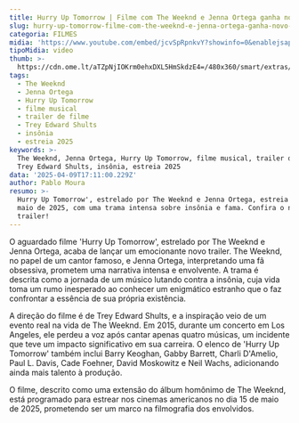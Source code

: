 ```yaml
---
title: Hurry Up Tomorrow | Filme com The Weeknd e Jenna Ortega ganha novo trailer
slug: hurry-up-tomorrow-filme-com-the-weeknd-e-jenna-ortega-ganha-novo-trailer
categoria: FILMES
midia: 'https://www.youtube.com/embed/jcvSpRpnkvY?showinfo=0&enablejsapi=1'
tipoMidia: video
thumb: >-
  https://cdn.ome.lt/aTZpNjIOKrm0ehxDXL5HmSkdzE4=/480x360/smart/extras/conteudos/omelete_THUMB_-_2025-03-19T134932.057.png
tags:
  - The Weeknd
  - Jenna Ortega
  - Hurry Up Tomorrow
  - filme musical
  - trailer de filme
  - Trey Edward Shults
  - insônia
  - estreia 2025
keywords: >-
  The Weeknd, Jenna Ortega, Hurry Up Tomorrow, filme musical, trailer de filme,
  Trey Edward Shults, insônia, estreia 2025
data: '2025-04-09T17:11:00.229Z'
author: Pablo Moura
resumo: >-
  Hurry Up Tomorrow', estrelado por The Weeknd e Jenna Ortega, estreia em 15 de
  maio de 2025, com uma trama intensa sobre insônia e fama. Confira o novo
  trailer!
---
```


O aguardado filme 'Hurry Up Tomorrow', estrelado por The Weeknd e Jenna Ortega, acaba de lançar um emocionante novo trailer. The Weeknd, no papel de um cantor famoso, e Jenna Ortega, interpretando uma fã obsessiva, prometem uma narrativa intensa e envolvente. A trama é descrita como a jornada de um músico lutando contra a insônia, cuja vida toma um rumo inesperado ao conhecer um enigmático estranho que o faz confrontar a essência de sua própria existência.

A direção do filme é de Trey Edward Shults, e a inspiração veio de um evento real na vida de The Weeknd. Em 2015, durante um concerto em Los Angeles, ele perdeu a voz após cantar apenas quatro músicas, um incidente que teve um impacto significativo em sua carreira. O elenco de 'Hurry Up Tomorrow' também inclui Barry Keoghan, Gabby Barrett, Charli D'Amelio, Paul L. Davis, Cade Foehner, David Moskowitz e Neil Wachs, adicionando ainda mais talento à produção.

O filme, descrito como uma extensão do álbum homônimo de The Weeknd, está programado para estrear nos cinemas americanos no dia 15 de maio de 2025, prometendo ser um marco na filmografia dos envolvidos.
